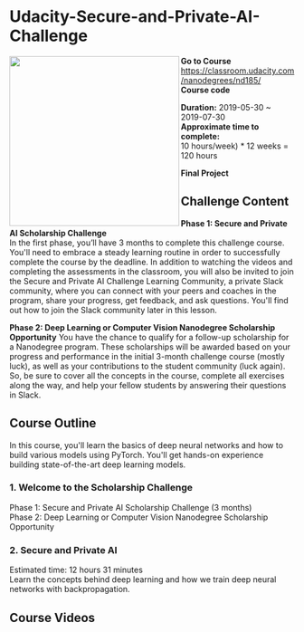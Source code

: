 # Udacity-Secure-and-Private-AI-Challenge

<img align="left" width="300" height="300" src="https://github.com/Nov05/Udacity-PyTorch_Challenge/blob/master/pictures/p60603977.jpg">  

**Go to Course** https://classroom.udacity.com/nanodegrees/nd185/  
**Course code**   

**Duration:** 2019-05-30 ~ 2019-07-30  
**Approximate time to complete:**  
10 hours/week) * 12 weeks = 120 hours  

**Final Project**  

## Challenge Content

**Phase 1: Secure and Private AI Scholarship Challenge**  
In the first phase, you’ll have 3 months to complete this challenge course. You'll need to embrace a steady learning routine in order to successfully complete the course by the deadline. In addition to watching the videos and completing the assessments in the classroom, you will also be invited to join the Secure and Private AI Challenge Learning Community, a private Slack community, where you can connect with your peers and coaches in the program, share your progress, get feedback, and ask questions. You'll find out how to join the Slack community later in this lesson.

**Phase 2: Deep Learning or Computer Vision Nanodegree Scholarship Opportunity** 
You have the chance to qualify for a follow-up scholarship for a Nanodegree program. These scholarships will be awarded based on your progress and performance in the initial 3-month challenge course (mostly luck), as well as your contributions to the student community (luck again). So, be sure to cover all the concepts in the course, complete all exercises along the way, and help your fellow students by answering their questions in Slack.

## Course Outline  
In this course, you'll learn the basics of deep neural networks and how to build various models using PyTorch. You'll get hands-on experience building state-of-the-art deep learning models.

### 1. Welcome to the Scholarship Challenge  
Phase 1: Secure and Private AI Scholarship Challenge (3 months)  
Phase 2: Deep Learning or Computer Vision Nanodegree Scholarship Opportunity  

### 2. Secure and Private AI  
Estimated time: 12 hours 31 minutes  
Learn the concepts behind deep learning and how we train deep neural networks with backpropagation.

## Course Videos
